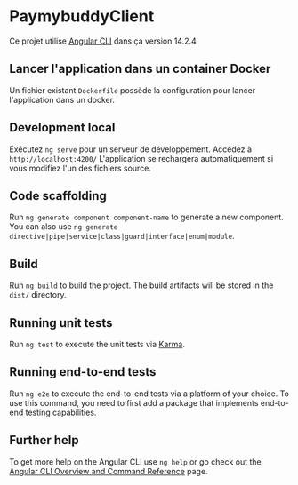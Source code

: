 
# PaymybuddyClient

Ce projet utilise  [Angular CLI](https://github.com/angular/angular-cli) dans ça version 14.2.4

## Lancer  l'application dans un container Docker 
Un fichier existant `Dockerfile` possède  la configuration pour lancer l'application dans un docker.

## Development local
Exécutez `ng serve` pour un serveur de développement. 
Accédez à `http://localhost:4200/`
L'application se rechargera automatiquement si vous modifiez l'un des fichiers source.

## Code scaffolding
Run `ng generate component component-name` to generate a new component. You can also use `ng generate directive|pipe|service|class|guard|interface|enum|module`.

## Build
Run `ng build` to build the project. The build artifacts will be stored in the `dist/` directory.

## Running unit tests
Run `ng test` to execute the unit tests via [Karma](https://karma-runner.github.io).

## Running end-to-end tests
Run `ng e2e` to execute the end-to-end tests via a platform of your choice. To use this command, you need to first add a package that implements end-to-end testing capabilities.

## Further help
To get more help on the Angular CLI use `ng help` or go check out the [Angular CLI Overview and Command Reference](https://angular.io/cli) page.


